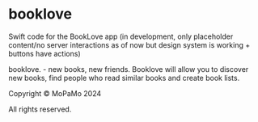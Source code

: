 # booklove

Swift code for the BookLove app (in development, only placeholder content/no server interactions as of now but design system is working + buttons have actions)

 booklove. - new books, new friends. 
 Booklove will allow you to discover new books, find people who read similar books and create book lists.
 

Copyright ©️ MoPaMo 2024

All rights reserved.
